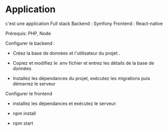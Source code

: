 # Application

c'est une application Full stack
Backend : Symfony 
Frontend : React-native


Prérequis: PHP, Node

Configurer le backend :


* Créez la base de données et l'utilisateur du projet . 

* Copiez et modifiez le .env fichier et entrez les détails de la base de données 
* Installez les dépendances du projet, exécutez les migrations puis démarrez le serveur


Configurer le frontend



* installez les dépendances et exécutez le serveur:

* npm install
* npm start
